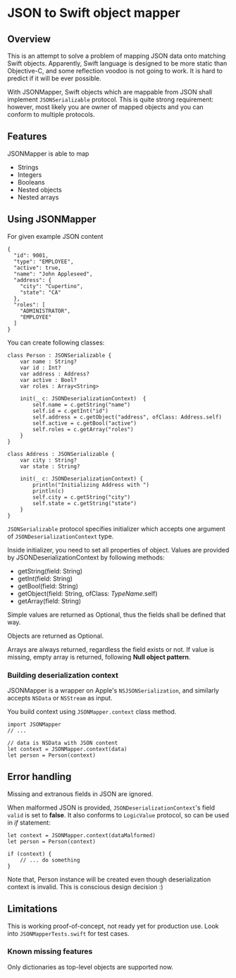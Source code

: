 # JSON to Swift object mapper

## Overview

This is an attempt to solve a problem of mapping JSON data onto matching Swift objects. Apparently, Swift language is designed to be more static than Objective-C, and some reflection voodoo is not going to work. It is hard to predict if it will be ever possible.

With JSONMapper, Swift objects which are mappable from JSON shall implement  `JSONSerializable` protocol. This is quite strong requirement: however, most likely you are owner of mapped objects and you can conform to multiple protocols.

## Features

JSONMapper is able to map

  * Strings
  * Integers
  * Booleans
  * Nested objects
  * Nested arrays
  
  
## Using JSONMapper

For given example JSON content

	{
      "id": 9001,
      "type": "EMPLOYEE",
      "active": true,
      "name": "John Appleseed",
      "address": {
        "city": "Cupertino",
        "state": "CA"
      },
	  "roles": [
		"ADMINISTRATOR",
		"EMPLOYEE"
	  ]
    }

You can create following classes:

	class Person : JSONSerializable {
        var name : String?
        var id : Int?
        var address : Address?
        var active : Bool?
        var roles : Array<String>
        
        init(_ c: JSONDeserializationContext)  {
            self.name = c.getString("name")
            self.id = c.getInt("id")
            self.address = c.getObject("address", ofClass: Address.self)
            self.active = c.getBool("active")
            self.roles = c.getArray("roles")
        }
    }
    
    class Address : JSONSerializable {
        var city : String?
        var state : String?
        
        init(_ c: JSONDeserializationContext) {
            println("Initializing Address with ")
            println(c)
            self.city = c.getString("city")
            self.state = c.getString("state")
        }
    }

    
`JSONSerializable` protocol specifies initializer which accepts one argument of `JSONDeserializationContext` type.

Inside initializer, you need to set all properties of object. Values are provided by JSONDeserializationContext by following methods:

  * getString(field: String)
  * getInt(field: String)
  * getBool(field: String)
  * getObject(field: String, ofClass: *TypeName*.self)
  * getArray(field: String)

Simple values are returned as Optional, thus the fields shall be defined that way.

Objects are returned as Optional.

Arrays are always returned, regardless the field exists or not. If value is missing, empty array is returned, following **Null object pattern**.


### Building deserialization context

JSONMapper is a wrapper on Apple's `NSJSONSerialization`, and similarly accepts `NSData` or `NSStream` as input.

You build context using `JSONMapper.context` class method.

	import JSONMapper
	// ...

	// data is NSData with JSON content
	let context = JSONMapper.context(data)
    let person = Person(context)

## Error handling

Missing and extranous fields in JSON are ignored.

When malformed JSON is provided, `JSONDeserializationContext`'s field `valid` is set to **false**. It also conforms to `LogicValue` protocol, so can be used in *if* statement:

	let context = JSONMapper.context(dataMalformed)
    let person = Person(context)
    
    if (context) {
    	// ... do something
    }

Note that, Person instance will be created even though deserialization context is invalid. This is conscious design decision :)        

## Limitations

This is working proof-of-concept, not ready yet for production use. Look into `JSONMapperTests.swift` for test cases.

### Known missing features

Only dictionaries as top-level objects are supported now.
